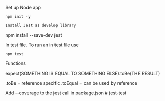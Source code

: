 Set up Node app

```
npm init -y

Install Jest as develop library

```

npm install --save-dev jest

In test file. To run an in test file use

```
npm test

```

Functions

expect(SOMETHING IS EQUAL TO SOMETHING ELSE).toBe(THE RESULT)

.toBe = reference specific
.toEqual = can be used by reference

Add --coverage to the jest call in package.json
#   j e s t - t e s t  
 